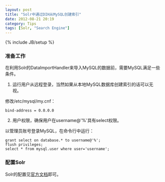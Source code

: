 ```yaml
---
layout: post
title: "Solr中通过DIH从MySQL创建索引"
date: 2012-08-21 20:19
category: Tips
tags: [Solr, "Search Engine"]
---
```

{% include JB/setup %}

### 准备工作
在利用Solr的DataImportHandler来导入MySQL的数据前，需要MySQL满足一些条件。

1. 运行用户从远程登录，当然如果从本地MySQL数据库创建索引的话可以无视。

修改/etc/mysql/my.cnf：

	bind-address = 0.0.0.0

2. 用户权限，确保用户在username@'%'具有select权限。

以管理员账号登录MySQL，在命令行中运行：

	grant select on database.* to username@'%'; 
	flush privileges;
	select * from mysql.user where user='username';

### 配置Solr
Solr的配置见[官方文档](http://wiki.apache.org/solr/DataImportHandler)即可。


